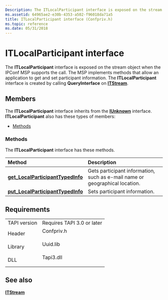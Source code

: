 ```yaml
---
Description: The ITLocalParticipant interface is exposed on the stream object when the IPConf MSP supports the call.
ms.assetid: 64965ae2-e30b-4353-a502-f96018da71a5
title: ITLocalParticipant interface (Confpriv.h)
ms.topic: reference
ms.date: 05/31/2018
---
```


# ITLocalParticipant interface

The **ITLocalParticipant** interface is exposed on the stream object when the IPConf MSP supports the call. The MSP implements methods that allow an application to get and set participant information. The **ITLocalParticipant** interface is created by calling **QueryInterface** on [**ITStream**](https://msdn.microsoft.com/en-us/library/ms732390(v=VS.85).aspx).

## Members

The **ITLocalParticipant** interface inherits from the [**IUnknown**](https://docs.microsoft.com/windows/desktop/api/unknwn/nn-unknwn-iunknown) interface. **ITLocalParticipant** also has these types of members:

-   [Methods](#methods)

### Methods

The **ITLocalParticipant** interface has these methods.



| Method                                                                                     | Description                                                                            |
|:-------------------------------------------------------------------------------------------|:---------------------------------------------------------------------------------------|
| [**get\_LocalParticipantTypedInfo**](itlocalparticipant-get-localparticipanttypedinfo.md) | Gets participant information, such as e-mail name or geographical location.<br/> |
| [**put\_LocalParticipantTypedInfo**](itlocalparticipant-put-localparticipanttypedinfo.md) | Sets participant information.<br/>                                               |



 

## Requirements



|                         |                                                                                       |
|-------------------------|---------------------------------------------------------------------------------------|
| TAPI version<br/> | Requires TAPI 3.0 or later<br/>                                                 |
| Header<br/>       | <dl> <dt>Confpriv.h</dt> </dl> |
| Library<br/>      | <dl> <dt>Uuid.lib</dt> </dl>   |
| DLL<br/>          | <dl> <dt>Tapi3.dll</dt> </dl>  |



## See also

<dl> <dt>

[**ITStream**](https://msdn.microsoft.com/en-us/library/ms732390(v=VS.85).aspx)
</dt> </dl>

 

 




